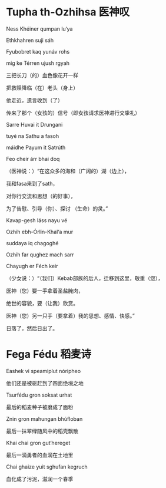 # Tupha th-Ozhihsa 医神叹

Ness Khéiner qumpan lu‘ya

Ethkhahren suji sáh

Fyubobret kaq yunáv rohs

mig ke Térren ujush rgyah

三把长刀（的）血色像花开一样

把救赎降临（在）老头（身上）

他走近，遗言收到（了）

传来了那个（女孩的）信号（即女孩请求医神进行交挚礼）

Sarre Huvai it Drungani

tuyé na Sathu a fasoh

máidhe Payum it Satrúth

Feo cheir árr bhai doq

（医神说：）“在这众多的海和（广阔的）湖（边上），

我和fasa来到了sath，

对你行交流和思想（的好事），

为了告慰、引导（你）、探讨 （生命）的灵。”

Kavap-gesh láss nayu vé

Ozhih ebh-Órlin-Khal‘a mur

suddaya iq chagoghé

Ozhih far qughez mach sarr 

Chayugh er Féch keir

（少女说：）“（我们）Kebab部族的后人，迁移到这里，敬重（您），

医神（您）要一手拿着圣盐腌肉，

绝世的容貌，要（让我）欣赏。

医神（您）另一只手（要拿着）我的思想、感情、快感。”

日落了，然后日出了。


# Fega Fédu 稻麦诗

Eashek vi speamiplut nóripheo

他们还是被驱赶到了四面绝境之地

Tsurfédu gron soksat urhat

最后的稻麦种子被磨成了面粉

Znin gron mahungan bhúfloban

最后一抹翠绿随风中的稻壳飘散

Khai chai gron gut‘hereget

最后一滴勇者的血滴在土地里

Chai ghaize yuit sghufan kegruch

血化成了污泥，滋润一个春季
